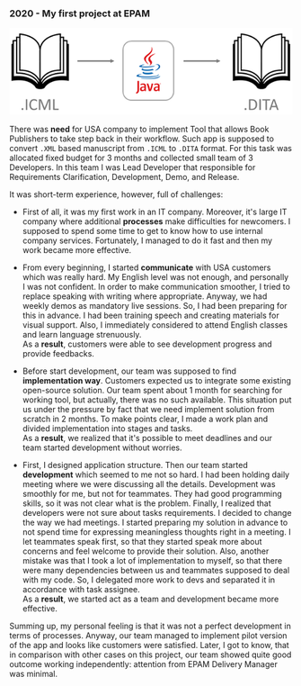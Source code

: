 ### 2020 - My first project at EPAM

![](../pictures/My-First-Project-At-EPAM.png)

There was **need** for USA company to implement Tool that allows Book Publishers to take step back in their workflow.
Such app is supposed to convert `.XML` based manuscript from `.ICML` to `.DITA` format.
For this task was allocated fixed budget for 3 months and collected small team of 3 Developers.
In this team I was Lead Developer that responsible for Requirements Clarification, Development, Demo, and Release.

It was short-term experience, however, full of challenges:

- First of all, it was my first work in an IT company. 
  Moreover, it's large IT company where additional **processes** make difficulties for newcomers.
  I supposed to spend some time to get to know how to use internal company services.
  Fortunately, I managed to do it fast and then my work became more effective.

- From every beginning, I started **communicate** with USA customers which was really hard.
  My English level was not enough, and personally I was not confident.
  In order to make communication smoother, I tried to replace speaking with writing where appropriate.
  Anyway, we had weekly demos as mandatory live sessions.
  So, I had been preparing for this in advance.
  I had been training speech and creating materials for visual support.
  Also, I immediately considered to attend English classes and learn language strenuously.<br>
  As a **result**, customers were able to see development progress and provide feedbacks.
 
- Before start development, our team was supposed to find **implementation way**. 
  Customers expected us to integrate some existing open-source solution.
  Our team spent about 1 month for searching for working tool, but actually, there was no such available.
  This situation put us under the pressure by fact that we need implement solution from scratch in 2 months.
  To make points clear, I made a work plan and divided implementation into stages and tasks.<br>
  As a **result**, we realized that it's possible to meet deadlines and our team started development without worries.

- First, I designed application structure. 
  Then our team started **development** which seemed to me not so hard.
  I had been holding daily meeting where we were discussing all the details.
  Development was smoothly for me, but not for teammates.
  They had good programming skills, so it was not clear what is the problem.
  Finally, I realized that developers were not sure about tasks requirements.
  I decided to change the way we had meetings.
  I started preparing my solution in advance to not spend time for expressing meaningless thoughts right in a meeting.
  I let teammates speak first, so that they started speak more about concerns and feel welcome to provide their solution.
  Also, another mistake was that I took a lot of implementation to myself, 
  so that there were many dependencies between us and teammates supposed to deal with my code.
  So, I delegated more work to devs and separated it in accordance with task assignee.<br>
  As a **result**, we started act as a team and development became more effective.

Summing up, my personal feeling is that it was not a perfect development in terms of processes. 
Anyway, our team managed to implement pilot version of the app 
and looks like customers were satisfied.
Later, I got to know, that in comparison with other cases on this project, 
our team showed quite good outcome working independently: attention from EPAM Delivery Manager was minimal.